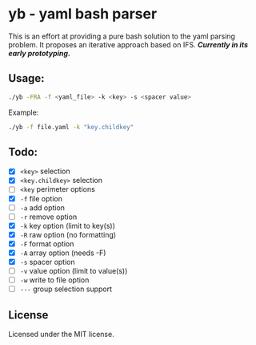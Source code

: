 # yb - yaml bash parser

This is an effort at providing a pure bash solution to the yaml parsing problem. It proposes an iterative approach based on IFS. ***Currently in its early prototyping.***

## Usage:

```bash
./yb -FRA -f <yaml_file> -k <key> -s <spacer value>
```

Example:

```bash
./yb -f file.yaml -k "key.childkey"
```

## Todo:

- [x] `<key>` selection
- [x] `<key.childkey>` selection
- [ ] `<key` perimeter options
- [x] `-f` file option 
- [ ] `-a` add option 
- [ ] `-r` remove option
- [x] `-k` key option (limit to key(s))
- [x] `-R` raw option (no formatting)
- [x] `-F` format option
- [x] `-A` array option (needs -F)
- [x] `-s` spacer option
- [ ] `-v` value option (limit to value(s))
- [ ] `-w` write to file option
- [ ] `---` group selection support

## License

Licensed under the MIT license.